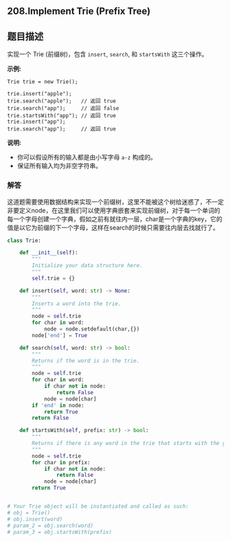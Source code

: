 ## 208.Implement Trie (Prefix Tree)

## 题目描述

实现一个 Trie (前缀树)，包含 `insert`, `search`, 和 `startsWith` 这三个操作。

**示例:**

```
Trie trie = new Trie();

trie.insert("apple");
trie.search("apple");   // 返回 true
trie.search("app");     // 返回 false
trie.startsWith("app"); // 返回 true
trie.insert("app");   
trie.search("app");     // 返回 true
```

**说明:**

- 你可以假设所有的输入都是由小写字母 `a-z` 构成的。
- 保证所有输入均为非空字符串。



### 解答

​	这道题需要使用数据结构来实现一个前缀树，这里不能被这个树给迷惑了，不一定非要定义node，在这里我们可以使用字典嵌套来实现前缀树，对于每一个单词的每一个字母创建一个字典，假如之前有就往内一层，char是一个字典的key，它的值是以它为前缀的下一个字母，这样在search的时候只需要往内层去找就行了。

```python
class Trie:

    def __init__(self):
        """
        Initialize your data structure here.
        """
        self.trie = {}

    def insert(self, word: str) -> None:
        """
        Inserts a word into the trie.
        """
        node = self.trie
        for char in word:
            node = node.setdefault(char,{})
        node['end'] = True

    def search(self, word: str) -> bool:
        """
        Returns if the word is in the trie.
        """
        node = self.trie
        for char in word:
            if char not in node:
                return False
            node = node[char]
        if 'end' in node:
            return True
        return False

    def startsWith(self, prefix: str) -> bool:
        """
        Returns if there is any word in the trie that starts with the given prefix.
        """
        node = self.trie
        for char in prefix:
            if char not in node:
                return False
            node = node[char]
        return True


# Your Trie object will be instantiated and called as such:
# obj = Trie()
# obj.insert(word)
# param_2 = obj.search(word)
# param_3 = obj.startsWith(prefix)
```

